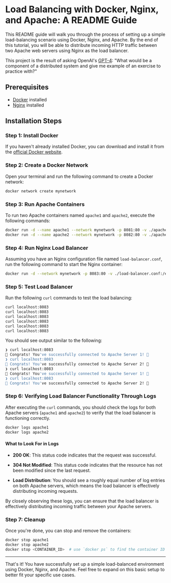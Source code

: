 # Load Balancing with Docker, Nginx, and Apache: A README Guide

This README guide will walk you through the process of setting up a simple load-balancing scenario using Docker, Nginx, and Apache. By the end of this tutorial, you will be able to distribute incoming HTTP traffic between two Apache web servers using Nginx as the load balancer.

This project is the result of asking OpenAI's [GPT-4](https://openai.com/research/gpt-4): "What would be a component of a distributed system and give me example of an exercise to practice with?"



## Prerequisites

- [Docker](https://www.docker.com) installed
- [Nginx](https://www.nginx.com) installed

## Installation Steps

### Step 1: Install Docker

If you haven't already installed Docker, you can download and install it from the [official Docker website](https://www.docker.com/products/docker-desktop).

### Step 2: Create a Docker Network

Open your terminal and run the following command to create a Docker network:

```zsh
docker network create mynetwork
```

### Step 3: Run Apache Containers

To run two Apache containers named `apache1` and `apache2`, execute the following commands:

```zsh
docker run -d --name apache1 --network mynetwork -p 8081:80 -v ./apache1.html:/usr/local/apache2/htdocs/index.html httpd
docker run -d --name apache2 --network mynetwork -p 8082:80 -v ./apache2.html:/usr/local/apache2/htdocs/index.html httpd
```

### Step 4: Run Nginx Load Balancer

Assuming you have an Nginx configuration file named `load-balancer.conf`, run the following command to start the Nginx container:

```zsh
docker run -d --network mynetwork -p 8083:80 -v ./load-balancer.conf:/etc/nginx/nginx.conf:ro nginx
```

### Step 5: Test Load Balancer

Run the following `curl` commands to test the load balancing:

```zsh
curl localhost:8083
curl localhost:8083
curl localhost:8083
curl localhost:8083
curl localhost:8083
curl localhost:8083
```

You should see output similar to the following:

```zsh
❯ curl localhost:8083
🎉 Congrats! You've successfully connected to Apache Server 1! 🎉
❯ curl localhost:8083
🎉 Congrats! You've successfully connected to Apache Server 2! 🎉
❯ curl localhost:8083
🎉 Congrats! You've successfully connected to Apache Server 1! 🎉
❯ curl localhost:8083
🎉 Congrats! You've successfully connected to Apache Server 2! 🎉
```

### Step 6: Verifying Load Balancer Functionality Through Logs

After executing the `curl` commands, you should check the logs for both Apache servers (`apache1` and `apache2`) to verify that the load balancer is functioning correctly.

```zsh
docker logs apache1
docker logs apache2
```

#### What to Look For in Logs

- **200 OK**: This status code indicates that the request was successful.
  
- **304 Not Modified**: This status code indicates that the resource has not been modified since the last request.
  
- **Load Distribution**: You should see a roughly equal number of log entries on both Apache servers, which means the load balancer is effectively distributing incoming requests.

By closely observing these logs, you can ensure that the load balancer is effectively distributing incoming traffic between your Apache servers.

### Step 7: Cleanup

Once you're done, you can stop and remove the containers:

```zsh
docker stop apache1
docker stop apache2
docker stop <CONTAINER_ID>  # use `docker ps` to find the container ID
```

---

That's it! You have successfully set up a simple load-balanced environment using Docker, Nginx, and Apache. Feel free to expand on this basic setup to better fit your specific use cases.
